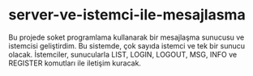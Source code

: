 # server-ve-istemci-ile-mesajlasma
Bu projede soket programlama kullanarak bir mesajlaşma sunucusu ve istemcisi geliştirdim. Bu sistemde, çok sayıda istemci ve tek bir sunucu olacak. İstemciler, sunucularla LIST, LOGIN, LOGOUT, MSG, INFO ve REGISTER komutları ile iletişim kuracak. 
